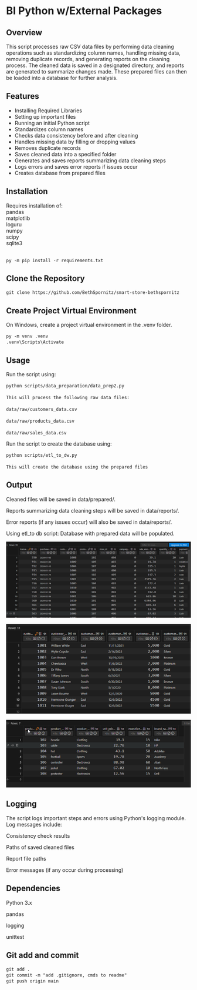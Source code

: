 # BI Python w/External Packages

## Overview

This script processes raw CSV data files by performing data cleaning operations such as standardizing column names, handling missing data, removing duplicate records, and generating reports on the cleaning process. The cleaned data is saved in a designated directory, and reports are generated to summarize changes made.  These prepared files can then be loaded into a database for further analysis.

## Features

- Installing Required Libraries
- Setting up important files
- Running an initial Python script
- Standardizes column names
- Checks data consistency before and after cleaning
- Handles missing data by filling or dropping values
- Removes duplicate records
- Saves cleaned data into a specified folder
- Generates and saves reports summarizing data cleaning steps
- Logs errors and saves error reports if issues occur
- Creates database from prepared files


## Installation

Requires installation of:  
pandas  
matplotlib  
loguru  
numpy  
scipy  
sqlite3  

```shell

py -m pip install -r requirements.txt

```

## Clone the Repository

```shell
git clone https://github.com/BethSpornitz/smart-store-bethspornitz
```

## Create Project Virtual Environment

On Windows, create a project virtual environment in the .venv folder.

```shell
py -m venv .venv
.venv\Scripts\Activate

```

## Usage

Run the script using:  
```shell
python scripts/data_preparation/data_prep2.py

This will process the following raw data files:

data/raw/customers_data.csv

data/raw/products_data.csv

data/raw/sales_data.csv
```

Run the script to create the database using: 
```shell
python scripts/etl_to_dw.py

This will create the database using the prepared files
```

## Output

Cleaned files will be saved in data/prepared/.

Reports summarizing data cleaning steps will be saved in data/reports/.

Error reports (if any issues occur) will also be saved in data/reports/.

Using etl_to db script:  Database with prepared data will be populated.

 ![alt text](image-2.png)

 ![alt text](image-3.png)

 ![alt text](image-4.png)

## Logging

The script logs important steps and errors using Python's logging module. Log messages include:

Consistency check results

Paths of saved cleaned files

Report file paths

Error messages (if any occur during processing)

## Dependencies

Python 3.x

pandas

logging

unittest


## Git add and commit

```shell
git add .
git commit -m "add .gitignore, cmds to readme"
git push origin main
```
